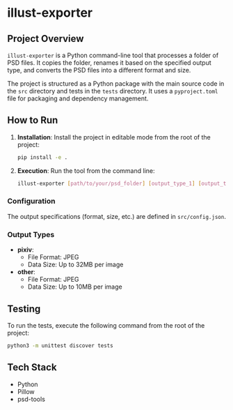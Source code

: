 # illust-exporter

## Project Overview

`illust-exporter` is a Python command-line tool that processes a folder of PSD files. It copies the folder, renames it based on the specified output type, and converts the PSD files into a different format and size.

The project is structured as a Python package with the main source code in the `src` directory and tests in the `tests` directory. It uses a `pyproject.toml` file for packaging and dependency management.

## How to Run

1.  **Installation**: Install the project in editable mode from the root of the project:
    ```bash
    pip install -e .
    ```

2.  **Execution**: Run the tool from the command line:
    ```bash
    illust-exporter [path/to/your/psd_folder] [output_type_1] [output_type_2] ...
    ```

### Configuration

The output specifications (format, size, etc.) are defined in `src/config.json`.

### Output Types

-   **pixiv**:
    -   File Format: JPEG
    -   Data Size: Up to 32MB per image
-   **other**:
    -   File Format: JPEG
    -   Data Size: Up to 10MB per image

## Testing

To run the tests, execute the following command from the root of the project:

```bash
python3 -m unittest discover tests
```

## Tech Stack

-   Python
-   Pillow
-   psd-tools
